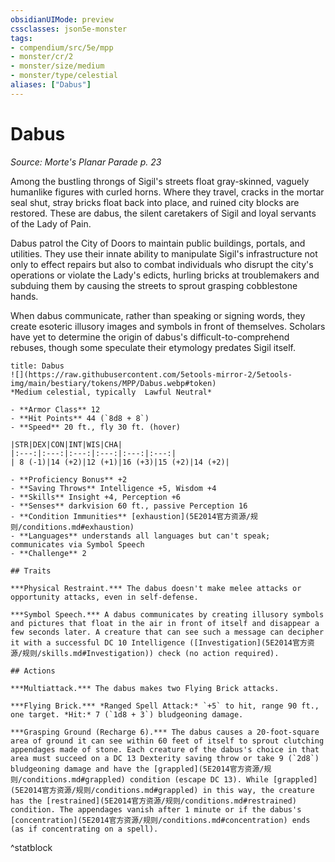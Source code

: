 ```yaml
---
obsidianUIMode: preview
cssclasses: json5e-monster
tags:
- compendium/src/5e/mpp
- monster/cr/2
- monster/size/medium
- monster/type/celestial
aliases: ["Dabus"]
---
```

# Dabus
*Source: Morte's Planar Parade p. 23*  

Among the bustling throngs of Sigil's streets float gray-skinned, vaguely humanlike figures with curled horns. Where they travel, cracks in the mortar seal shut, stray bricks float back into place, and ruined city blocks are restored. These are dabus, the silent caretakers of Sigil and loyal servants of the Lady of Pain.

Dabus patrol the City of Doors to maintain public buildings, portals, and utilities. They use their innate ability to manipulate Sigil's infrastructure not only to effect repairs but also to combat individuals who disrupt the city's operations or violate the Lady's edicts, hurling bricks at troublemakers and subduing them by causing the streets to sprout grasping cobblestone hands.

When dabus communicate, rather than speaking or signing words, they create esoteric illusory images and symbols in front of themselves. Scholars have yet to determine the origin of dabus's difficult-to-comprehend rebuses, though some speculate their etymology predates Sigil itself.

```ad-statblock
title: Dabus
![](https://raw.githubusercontent.com/5etools-mirror-2/5etools-img/main/bestiary/tokens/MPP/Dabus.webp#token)
*Medium celestial, typically  Lawful Neutral*

- **Armor Class** 12
- **Hit Points** 44 (`8d8 + 8`)
- **Speed** 20 ft., fly 30 ft. (hover)

|STR|DEX|CON|INT|WIS|CHA|
|:---:|:---:|:---:|:---:|:---:|:---:|
| 8 (-1)|14 (+2)|12 (+1)|16 (+3)|15 (+2)|14 (+2)|

- **Proficiency Bonus** +2
- **Saving Throws** Intelligence +5, Wisdom +4
- **Skills** Insight +4, Perception +6
- **Senses** darkvision 60 ft., passive Perception 16
- **Condition Immunities** [exhaustion](5E2014官方资源/规则/conditions.md#exhaustion)
- **Languages** understands all languages but can't speak; communicates via Symbol Speech
- **Challenge** 2

## Traits

***Physical Restraint.*** The dabus doesn't make melee attacks or opportunity attacks, even in self-defense.

***Symbol Speech.*** A dabus communicates by creating illusory symbols and pictures that float in the air in front of itself and disappear a few seconds later. A creature that can see such a message can decipher it with a successful DC 10 Intelligence ([Investigation](5E2014官方资源/规则/skills.md#Investigation)) check (no action required).

## Actions

***Multiattack.*** The dabus makes two Flying Brick attacks.

***Flying Brick.*** *Ranged Spell Attack:* `+5` to hit, range 90 ft., one target. *Hit:* 7 (`1d8 + 3`) bludgeoning damage.

***Grasping Ground (Recharge 6).*** The dabus causes a 20-foot-square area of ground it can see within 60 feet of itself to sprout clutching appendages made of stone. Each creature of the dabus's choice in that area must succeed on a DC 13 Dexterity saving throw or take 9 (`2d8`) bludgeoning damage and have the [grappled](5E2014官方资源/规则/conditions.md#grappled) condition (escape DC 13). While [grappled](5E2014官方资源/规则/conditions.md#grappled) in this way, the creature has the [restrained](5E2014官方资源/规则/conditions.md#restrained) condition. The appendages vanish after 1 minute or if the dabus's [concentration](5E2014官方资源/规则/conditions.md#concentration) ends (as if concentrating on a spell).
```
^statblock